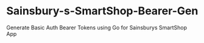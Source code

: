 # Sainsbury-s-SmartShop-Bearer-Gen
Generate Basic Auth Bearer Tokens using Go for Sainsburys SmartShop App

